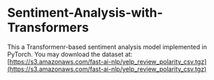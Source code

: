 # Sentiment-Analysis-with-Transformers
This a Transformenr-based sentiment analysis model implemented in PyTorch. You may download the dataset at:
[https://s3.amazonaws.com/fast-ai-nlp/yelp_review_polarity_csv.tgz](https://s3.amazonaws.com/fast-ai-nlp/yelp_review_polarity_csv.tgz)
